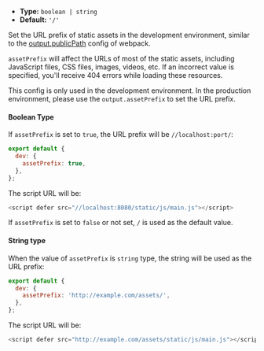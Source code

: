 - **Type:** `boolean | string`
- **Default:** `'/'`

Set the URL prefix of static assets in the development environment, similar to the [output.publicPath](https://webpack.js.org/guides/public-path/) config of webpack.

`assetPrefix` will affect the URLs of most of the static assets, including JavaScript files, CSS files, images, videos, etc. If an incorrect value is specified, you'll receive 404 errors while loading these resources.

This config is only used in the development environment. In the production environment, please use the `output.assetPrefix` to set the URL prefix.

#### Boolean Type

If `assetPrefix` is set to `true`, the URL prefix will be `//localhost:port/`:

```js
export default {
  dev: {
    assetPrefix: true,
  },
};
```

The script URL will be:

```js
<script defer src="//localhost:8080/static/js/main.js"></script>
```

If `assetPrefix` is set to `false` or not set, `/` is used as the default value.

#### String type

When the value of `assetPrefix` is `string` type, the string will be used as the URL prefix:

```js
export default {
  dev: {
    assetPrefix: 'http://example.com/assets/',
  },
};
```

The script URL will be:

```js
<script defer src="http://example.com/assets/static/js/main.js"></script>
```
